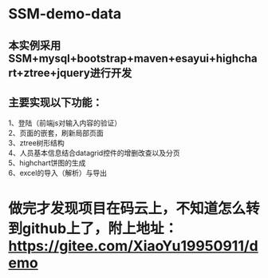 # SSM-demo-data
## 本实例采用SSM+mysql+bootstrap+maven+esayui+highchart+ztree+jquery进行开发<br>
## 主要实现以下功能：<br>
1、登陆（前端js对输入内容的验证）<br>
2、页面的嵌套，刷新局部页面<br>
3、ztree树形结构<br>
4、人员基本信息结合datagrid控件的增删改查以及分页<br>
5、highchart饼图的生成<br>
6、excel的导入（解析）与导出<br>
# 做完才发现项目在码云上，不知道怎么转到github上了，附上地址：https://gitee.com/XiaoYu19950911/demo

